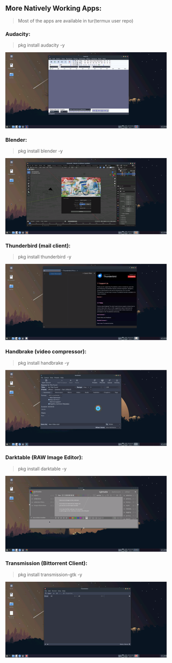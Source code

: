 ## More Natively Working Apps:

>Most of the apps are available in tur(termux user repo)

### Audacity:

> pkg install audacity -y

<center><img src="images/apps/audacity.png"></center>

### Blender:

> pkg install blender -y

<center><img src="images/apps/blender.png"></center>

### Thunderbird (mail client):

> pkg install thunderbird -y

<center><img src="images/apps/thunderbird.png"></center>

### Handbrake (video compressor):

> pkg install handbrake -y

<center><img src="images/apps/handbrake.png"></center>

### Darktable (RAW Image Editor):

> pkg install darktable -y

<center><img src="images/apps/darktable.png"></center>

### Transmission (Bittorrent Client):

> pkg install transmission-gtk -y

<center><img src="images/apps/transmission.png"></center>
